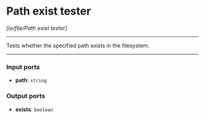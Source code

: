 # Path exist tester

_[io/file/Path exist tester]_

---

Tests whether the specified path exists in the filesystem.  

---

### Input ports

* __path__: ` string `

### Output ports

* __exists__: ` boolean `


